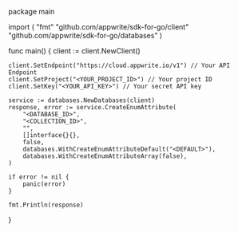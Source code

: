 package main

import (
    "fmt"
    "github.com/appwrite/sdk-for-go/client"
    "github.com/appwrite/sdk-for-go/databases"
)

func main() {
    client := client.NewClient()

    client.SetEndpoint("https://cloud.appwrite.io/v1") // Your API Endpoint
    client.SetProject("<YOUR_PROJECT_ID>") // Your project ID
    client.SetKey("<YOUR_API_KEY>") // Your secret API key

    service := databases.NewDatabases(client)
    response, error := service.CreateEnumAttribute(
        "<DATABASE_ID>",
        "<COLLECTION_ID>",
        "",
        []interface{}{},
        false,
        databases.WithCreateEnumAttributeDefault("<DEFAULT>"),
        databases.WithCreateEnumAttributeArray(false),
    )

    if error != nil {
        panic(error)
    }

    fmt.Println(response)
}
